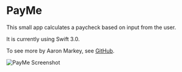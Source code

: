 # PayMe

This small app calculates a paycheck based on input from the user.

It is currently using Swift 3.0.

To see more by Aaron Markey, see [GitHub](https://github.com/cubebuddha).

![PayMe Screenshot](http://i.imgur.com/aFRAWcE.png)
